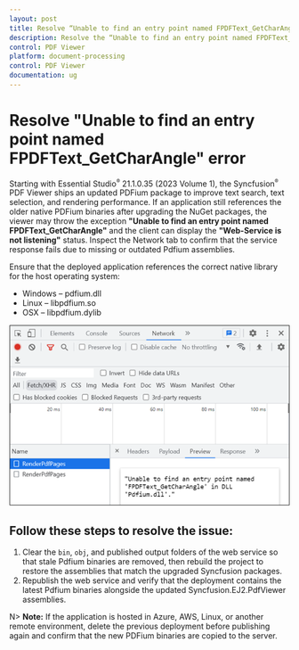 ```yaml
---
layout: post
title: Resolve “Unable to find an entry point named FPDFText_GetCharAngle” error in ASP.NET MVC PDF Viewer | Syncfusion
description: Resolve the “Unable to find an entry point named FPDFText_GetCharAngle” error in the Syncfusion ASP.NET MVC PDF Viewer by updating the PDFium assemblies and republishing the service.
control: PDF Viewer
platform: document-processing
control: PDF Viewer
documentation: ug
---
```


# Resolve "Unable to find an entry point named FPDFText_GetCharAngle" error

Starting with Essential Studio<sup style="font-size:70%">&reg;</sup> 21.1.0.35 (2023 Volume 1), the Syncfusion<sup style="font-size:70%">&reg;</sup> PDF Viewer ships an updated PDFium package to improve text search, text selection, and rendering performance. If an application still references the older native PDFium binaries after upgrading the NuGet packages, the viewer may throw the exception **"Unable to find an entry point named FPDFText_GetCharAngle"** and the client can display the **"Web-Service is not listening"** status. Inspect the Network tab to confirm that the service response fails due to missing or outdated Pdfium assemblies.

Ensure that the deployed application references the correct native library for the host operating system:

* Windows – pdfium.dll
* Linux – libpdfium.so
* OSX – libpdfium.dylib

![Error information in the Network tab](../images/ErrorinformationuintheNetworkTab.png)

## Follow these steps to resolve the issue:

1. Clear the `bin`, `obj`, and published output folders of the web service so that stale Pdfium binaries are removed, then rebuild the project to restore the assemblies that match the upgraded Syncfusion packages.
2. Republish the web service and verify that the deployment contains the latest Pdfium binaries alongside the updated Syncfusion.EJ2.PdfViewer assemblies.

N> **Note:** If the application is hosted in Azure, AWS, Linux, or another remote environment, delete the previous deployment before publishing again and confirm that the new PDFium binaries are copied to the server.
